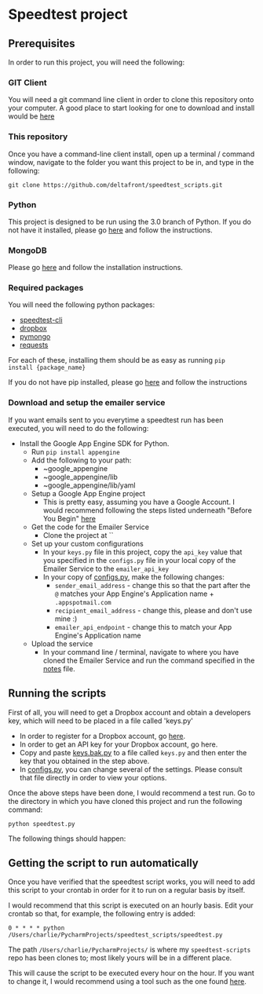 # Speedtest project


## Prerequisites

In order to run this project, you will need  the following:

### GIT Client

You will need a git command line client in order to clone this repository onto your computer. A good place to start looking for one to download and install would be [here](https://git-scm.com/downloads)

### This repository

Once you have a command-line client install, open up a terminal / command window, navigate to the folder you want this project to be in, and type in the following:

`git clone https://github.com/deltafront/speedtest_scripts.git`

### Python

This project is designed to be run using the 3.0 branch of Python. If you do not have it installed, please go [here](https://wiki.python.org/moin/BeginnersGuide/Download) and follow the instructions.

### MongoDB

Please go [here](https://docs.mongodb.com/manual/administration/install-community/) and follow the installation instructions.

### Required packages

You will need the following python packages:

*   [speedtest-cli](https://github.com/sivel/speedtest-cli)
*   [dropbox](https://www.dropbox.com/developers-v1/core/sdks/python)
*   [pymongo](http://api.mongodb.com/python/current/installation.html?_ga=1.263110350.371206641.1464658656)
*   [requests](http://docs.python-requests.org/en/master/)


For each of these, installing them should be as easy as running `pip  install {package_name}`

If you do not have pip installed, please go [here](https://pip.pypa.io/en/stable/installing/) and follow the instructions

### Download and setup the emailer service

If you want emails sent to you everytime a speedtest run has been executed, you will need to do the following:

*   Install the Google App Engine SDK for Python.
    *   Run `pip install appengine`
    *   Add the following to your path:
        *   ~google_appengine
        *   ~google_appengine/lib
        *   ~google_appengine/lib/yaml
    *   Setup a Google App Engine project
        *   This is pretty easy, assuming you have a Google Account. I would recommend following the steps listed underneath "Before You Begin" [here](https://cloud.google.com/appengine/docs/python/gettingstartedpython27/creating-guestbook#objectives)
    *   Get the code for the Emailer Service
        *   Clone the project at ``
    *   Set up your custom configurations
        *   In your `keys.py` file in this project, copy the `api_key` value that you specified in the `configs.py` file in your local copy of the Emailer Service to the `emailer_api_key`
        *   In your copy of [configs.py](https://github.com/deltafront/speedtest_scripts/blob/master/configs.py), make the following changes:
            *   `sender_email_address` - change this so that the part after the `@` matches your App Engine's Application name + `.appspotmail.com`
            *   `recipient_email_address` - change this, please and don't use mine :)
            *   `emailer_api_endpoint` - change this to match your App Engine's Application name
    *   Upload the service
        *   In your command line / terminal, navigate to where you have cloned the Emailer Service and run the command specified in the [notes]() file.

## Running the scripts

First of all, you will need to get a Dropbox account and obtain a developers key, which will need to be placed in a file called 'keys.py'

*   In order to register for a Dropbox account, go [here](https://www.dropbox.com/).
*   In order to get an API key for your Dropbox account, go here.
*   Copy and paste [keys.bak.py](https://github.com/deltafront/speedtest_scripts/blob/master/keys.bak.py) to a file called `keys.py` and then enter the key that you obtained in the step above.
*   In [configs.py](https://github.com/deltafront/speedtest_scripts/blob/master/configs.py), you can change several of the settings. Please consult that file directly in order to view your options.

Once the above steps have been done, I would recommend a test run. Go to the directory in which you have cloned this project and run the following command:

`python speedtest.py`

The following things should happen:

## Getting the script to run automatically

Once you have verified that the speedtest script works, you will need to add this script to your crontab in order for it to run on a regular basis by itself.

I would recommend that this script is executed on an hourly basis. Edit your crontab so that, for example, the following entry is added:

`0 * * * * python /Users/charlie/PycharmProjects/speedtest_scripts/speedtest.py`

The path `/Users/charlie/PycharmProjects/` is where my `speedtest-scripts` repo has been clones to; most likely yours will be in a different place.

This will cause the script to be executed every hour on the hour. If you want to change it, I would recommend using a tool such as the one found [here](http://crontab-generator.org/).